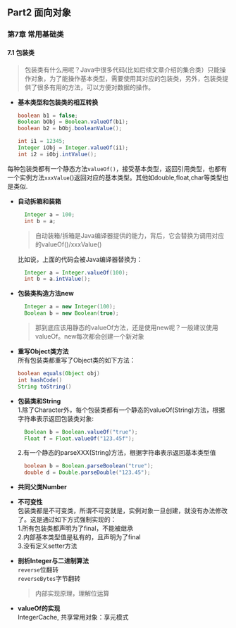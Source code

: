 ## Part2 面向对象


### 第7章 常用基础类
#### 7.1 包装类
>包装类有什么用呢？Java中很多代码(比如后续文章介绍的集合类）只能操作对象，为了能操作基本类型，需要使用其对应的包装类，另外，包装类提供了很多有用的方法，可以方便对数据的操作。

* **基本类型和包装类的相互转换** <br>
  ```java
  boolean b1 = false;
  Boolean bObj = Boolean.valueOf(b1);
  boolean b2 = bObj.booleanValue();

  int i1 = 12345;
  Integer iObj = Integer.valueOf(i1);
  int i2 = iObj.intValue();
  ```
每种包装类都有一个静态方法`valueOf()`，接受基本类型，返回引用类型，也都有一个实例方法`xxxValue`()返回对应的基本类型。其他如double,float,char等类型也是类似.

* **自动拆箱和装箱**
  ```java
    Integer a = 100;
    int b = a;
  ```
  >自动装箱/拆箱是Java编译器提供的能力，背后，它会替换为调用对应的valueOf()/xxxValue()

  比如说，上面的代码会被Java编译器替换为：
  ```java
    Integer a = Integer.valueOf(100);
    int b = a.intValue();
  ```
* **包装类构造方法new**
  ```java
    Integer a = new Integer(100);
    Boolean b = new Boolean(true);
  ```
  >那到底应该用静态的valueOf方法，还是使用new呢？一般建议使用valueOf。new每次都会创建一个新对象

* **重写Object类方法** <br>
  所有包装类都重写了Object类的如下方法：
  ```java
  boolean equals(Object obj)
  int hashCode()
  String toString()
  ```

* **包装类和String** <br>
  1.除了Character外，每个包装类都有一个静态的valueOf(String)方法，根据字符串表示返回包装类对象:
  ```java
    Boolean b = Boolean.valueOf("true");
    Float f = Float.valueOf("123.45f"); 
  ```
  2.有一个静态的parseXXX(String)方法，根据字符串表示返回基本类型值
  ```java
    boolean b = Boolean.parseBoolean("true");
    double d = Double.parseDouble("123.45");
  ```
* **共同父类Number**
* **不可变性** <br>
  包装类都是不可变类，所谓不可变就是，实例对象一旦创建，就没有办法修改了。这是通过如下方式强制实现的：<br>
  1.所有包装类都声明为了final，不能被继承<br>
  2.内部基本类型值是私有的，且声明为了final<br>
  3.没有定义setter方法<br>

* **剖析Integer与二进制算法** <br>
  `reverse`位翻转 <br>
  `reverseBytes`字节翻转 <br>
  >内部实现原理，理解位运算

* **valueOf的实现** <br>
  IntegerCache, 共享常用对象：享元模式